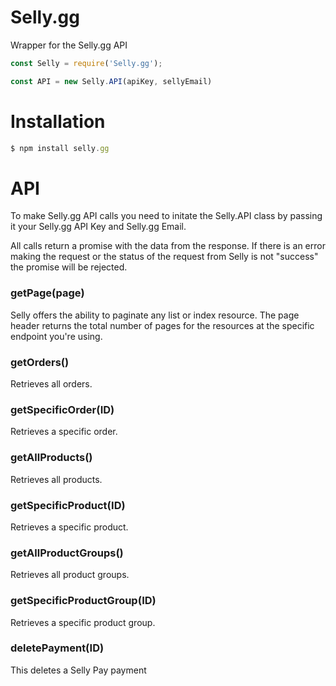 # Selly.gg
Wrapper for the Selly.gg API

```js
const Selly = require('Selly.gg');

const API = new Selly.API(apiKey, sellyEmail)
```

# Installation
```javascript
$ npm install selly.gg
```

# API
To make Selly.gg API calls you need to initate the Selly.API class by passing it your Selly.gg API Key and Selly.gg Email.

All calls return a promise with the data from the response. If there is an error making the request or the status of the request from Selly is not "success" the promise will be rejected.

### getPage(page)
Selly offers the ability to paginate any list or index resource. The page header returns the total number of pages for the resources at the specific endpoint you're using.

### getOrders()
Retrieves all orders.

### getSpecificOrder(ID)
Retrieves a specific order.

### getAllProducts()
Retrieves all products.

### getSpecificProduct(ID)
Retrieves a specific product.

### getAllProductGroups()
Retrieves all product groups.

### getSpecificProductGroup(ID)
Retrieves a specific product group.

### deletePayment(ID)
This deletes a Selly Pay payment